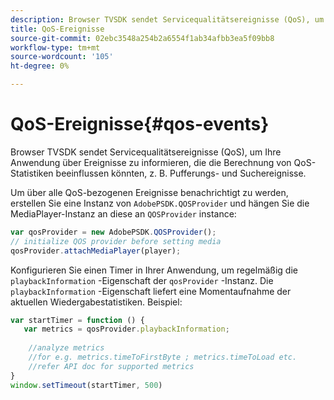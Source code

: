 ```yaml
---
description: Browser TVSDK sendet Servicequalitätsereignisse (QoS), um Ihre Anwendung über Ereignisse zu informieren, die die Berechnung von QoS-Statistiken beeinflussen könnten, z. B. Pufferungs- und Suchereignisse.
title: QoS-Ereignisse
source-git-commit: 02ebc3548a254b2a6554f1ab34afbb3ea5f09bb8
workflow-type: tm+mt
source-wordcount: '105'
ht-degree: 0%

---
```


# QoS-Ereignisse{#qos-events}

Browser TVSDK sendet Servicequalitätsereignisse (QoS), um Ihre Anwendung über Ereignisse zu informieren, die die Berechnung von QoS-Statistiken beeinflussen könnten, z. B. Pufferungs- und Suchereignisse.

Um über alle QoS-bezogenen Ereignisse benachrichtigt zu werden, erstellen Sie eine Instanz von `AdobePSDK.QOSProvider` und hängen Sie die MediaPlayer-Instanz an diese an `QOSProvider` instance:

```js
var qosProvider = new AdobePSDK.QOSProvider(); 
// initialize QOS provider before setting media  
qosProvider.attachMediaPlayer(player);
```

Konfigurieren Sie einen Timer in Ihrer Anwendung, um regelmäßig die `playbackInformation` -Eigenschaft der `qosProvider` -Instanz. Die `playbackInformation` -Eigenschaft liefert eine Momentaufnahme der aktuellen Wiedergabestatistiken. Beispiel:

```js
var startTimer = function () { 
   var metrics = qosProvider.playbackInformation; 
 
    //analyze metrics 
    //for e.g. metrics.timeToFirstByte ; metrics.timeToLoad etc.  
    //refer API doc for supported metrics  
} 
window.setTimeout(startTimer, 500) 
```
